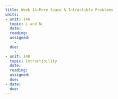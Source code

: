 ```yaml
---
title: Week 14—More Space & Intractible Problems
units:
- unit: 14A
  topic: L and NL
  date: 
  reading: 
  assigned: 
    - 
  due:
    - 
- unit: 14B
  topic: Intractibility
  date: 
  reading: 
  assigned: 
  due: 
- date: 
  due: 
---
```


